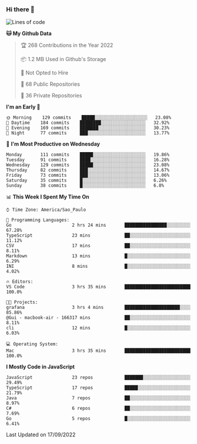 ### Hi there 👋

<!--
**guicaulada/guicaulada** is a ✨ _special_ ✨ repository because its `README.md` (this file) appears on your GitHub profile.

Here are some ideas to get you started:

- 🔭 I’m currently working on ...
- 🌱 I’m currently learning ...
- 👯 I’m looking to collaborate on ...
- 🤔 I’m looking for help with ...
- 💬 Ask me about ...
- 📫 How to reach me: ...
- 😄 Pronouns: ...
- ⚡ Fun fact: ...
-->

<!--START_SECTION:waka-->
![Lines of code](https://img.shields.io/badge/From%20Hello%20World%20I%27ve%20Written-2.6%20million%20lines%20of%20code-blue)

**🐱 My Github Data** 

> 🏆 268 Contributions in the Year 2022
 > 
> 📦 1.2 MB Used in Github's Storage 
 > 
> 🚫 Not Opted to Hire
 > 
> 📜 68 Public Repositories 
 > 
> 🔑 36 Private Repositories  
 > 
**I'm an Early 🐤** 

```text
🌞 Morning    129 commits    █████░░░░░░░░░░░░░░░░░░░░   23.08% 
🌆 Daytime    184 commits    ████████░░░░░░░░░░░░░░░░░   32.92% 
🌃 Evening    169 commits    ███████░░░░░░░░░░░░░░░░░░   30.23% 
🌙 Night      77 commits     ███░░░░░░░░░░░░░░░░░░░░░░   13.77%

```
📅 **I'm Most Productive on Wednesday** 

```text
Monday       111 commits    █████░░░░░░░░░░░░░░░░░░░░   19.86% 
Tuesday      91 commits     ████░░░░░░░░░░░░░░░░░░░░░   16.28% 
Wednesday    129 commits    █████░░░░░░░░░░░░░░░░░░░░   23.08% 
Thursday     82 commits     ███░░░░░░░░░░░░░░░░░░░░░░   14.67% 
Friday       73 commits     ███░░░░░░░░░░░░░░░░░░░░░░   13.06% 
Saturday     35 commits     █░░░░░░░░░░░░░░░░░░░░░░░░   6.26% 
Sunday       38 commits     █░░░░░░░░░░░░░░░░░░░░░░░░   6.8%

```


📊 **This Week I Spent My Time On** 

```text
⌚︎ Time Zone: America/Sao_Paulo

💬 Programming Languages: 
Go                       2 hrs 24 mins       ████████████████░░░░░░░░░   67.28% 
TypeScript               23 mins             ██░░░░░░░░░░░░░░░░░░░░░░░   11.12% 
CSV                      17 mins             ██░░░░░░░░░░░░░░░░░░░░░░░   8.11% 
Markdown                 13 mins             █░░░░░░░░░░░░░░░░░░░░░░░░   6.29% 
INI                      8 mins              █░░░░░░░░░░░░░░░░░░░░░░░░   4.02%

🔥 Editors: 
VS Code                  3 hrs 35 mins       █████████████████████████   100.0%

🐱‍💻 Projects: 
grafana                  3 hrs 4 mins        █████████████████████░░░░   85.86% 
@Gui - macbook-air - 166317 mins             ██░░░░░░░░░░░░░░░░░░░░░░░   8.11% 
cli                      12 mins             █░░░░░░░░░░░░░░░░░░░░░░░░   6.03%

💻 Operating System: 
Mac                      3 hrs 35 mins       █████████████████████████   100.0%

```

**I Mostly Code in JavaScript** 

```text
JavaScript               23 repos            ███████░░░░░░░░░░░░░░░░░░   29.49% 
TypeScript               17 repos            █████░░░░░░░░░░░░░░░░░░░░   21.79% 
Java                     7 repos             ██░░░░░░░░░░░░░░░░░░░░░░░   8.97% 
C#                       6 repos             ██░░░░░░░░░░░░░░░░░░░░░░░   7.69% 
Go                       5 repos             █░░░░░░░░░░░░░░░░░░░░░░░░   6.41%

```



 Last Updated on 17/09/2022
<!--END_SECTION:waka-->
